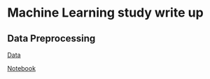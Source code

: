 
# Machine Learning study write up
## Data Preprocessing

[Data](https://github.com/hcmutets/ml_wirte_up/blob/master/Data%20Preprocessing/Data.csv)

[Notebook](https://github.com/hcmutets/ml_wirte_up/blob/master/Data%20Preprocessing/Data%20preprocessing.ipynb)
